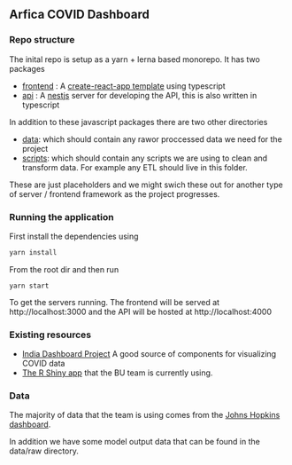 ## Arfica COVID Dashboard


### Repo structure 

The inital repo is setup as a yarn + lerna based monorepo. It has two packages 

- [frontend](/packages/frontend) : A [create-react-app template](https://github.com/facebook/create-react-app) using  typescript
- [api](/packages/api) : A [nestjs](https://nestjs.com/) server for developing the API, this is also written in typescript 

In addition to these javascript packages there are two other directories 
- [data](/data): which should contain any rawor proccessed data we need for the project 
- [scripts](/scripts): which should contain any scripts we are using to clean and transform data. For example any ETL should live in this folder.

These are just placeholders and we might swich these out for another type of server / frontend framework as the project progresses.

### Running the application 

First install the dependencies using 

```bash
yarn install
```

From the root dir and then run 

```
yarn start
```

To get the servers running. The frontend will be served at http://localhost:3000 and the API will be hosted at http://localhost:4000  

### Existing resources 

- [India Dashboard Project](https://www.covid19india.org/) A good source of components for visualizing COVID data 
- [The R Shiny app](https://github.com/tmh741/AFCOVIDDashboard) that the BU team is currently using.

### Data 

The majority of data that the team is using comes from the [Johns Hopkins dashboard](https://coronavirus.jhu.edu/us-map).

In addition we have some model output data that can be found in the data/raw directory.
